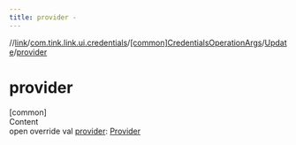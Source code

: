 ```yaml
---
title: provider -
---
```

//[link](../../../index.md)/[com.tink.link.ui.credentials](../../index.md)/[[common]CredentialsOperationArgs](../index.md)/[Update](index.md)/[provider](provider.md)



# provider  
[common]  
Content  
open override val [provider](provider.md): [Provider](../../../com.tink.model.provider/[common]-provider/index.md)  



